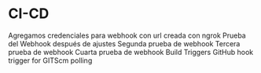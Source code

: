 # CI-CD

Agregamos credenciales para webhook con url creada con ngrok
Prueba del Webhook después de ajustes
Segunda prueba de webhook
Tercera prueba de webhook
Cuarta prueba de webhook
Build Triggers
    GitHub hook trigger for GITScm polling
